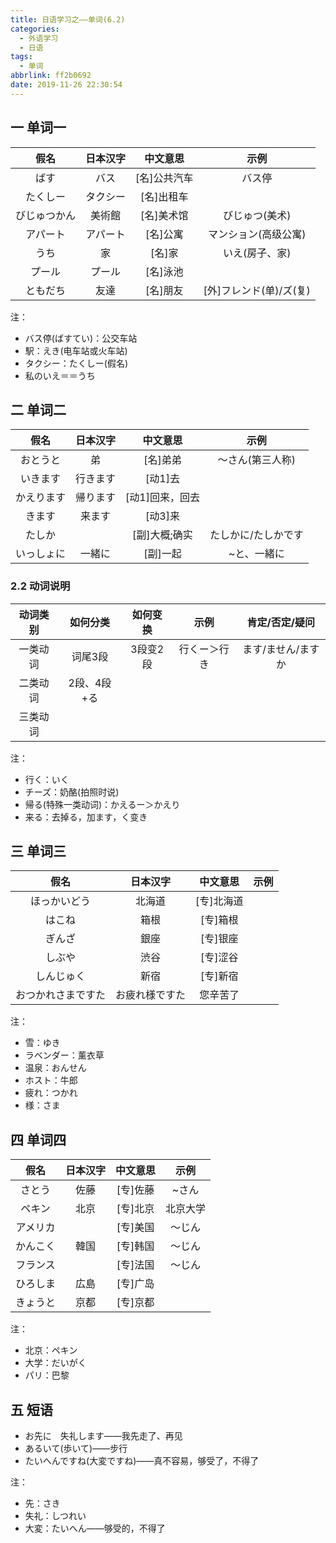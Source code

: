 ```yaml
---
title: 日语学习之——单词(6.2)
categories:
  - 外语学习
  - 日语
tags:
  - 单词
abbrlink: ff2b0692
date: 2019-11-26 22:30:54
---
```

## 一  单词一 

|     假名     | 日本汉字 |   中文意思   |          示例           |
| :----------: | :------: | :----------: | :---------------------: |
|     ばす     |   バス   | [名]公共汽车 |         バス停          |
|   たくしー   | タクシー |  [名]出租车  |                         |
| びじゅつかん |  美術館  |  [名]美术馆  |     びじゅつ(美术)      |
|   アパート   | アパート |   [名]公寓   |  マンション(高级公寓)   |
|     うち     |    家    |    [名]家    |     いえ(房子、家)      |
|    プール    |  プール  |   [名]泳池   |                         |
|   ともだち   |   友達   |   [名]朋友   | [外]フレンド(单)/ズ(复) |

<!--more-->
注：  

* バス停(ばすてい)：公交车站
* 駅：えき(电车站或火车站)
* タクシー：たくしー(假名)
* 私のいえ＝＝うち

## 二 单词二

|    假名    | 日本汉字 |    中文意思     |        示例         |
| :--------: | :------: | :-------------: | :-----------------: |
|  おとうと  |    弟    |    [名]弟弟     |  ～さん(第三人称)   |
|  いきます  | 行きます |     [动1]去     |                     |
| かえります | 帰ります | [动1]回来，回去 |                     |
|   きます   |  来ます  |     [动3]来     |                     |
|   たしか   |          |  [副]大概;确实  | たしかに/たしかです |
| いっしょに |  一緒に  |    [副]一起     |     ~と、一緒に     |

### 2.2 动词说明

| 动词类别 |  如何分类   | 如何变换 |     示例     |   肯定/否定/疑问   |
| :------: | :---------: | :------: | :----------: | :----------------: |
| 一类动词 |   词尾3段   | 3段变2段 | 行くー＞行き | ます/ません/ますか |
| 二类动词 | 2段、4段+る |          |              |                    |
| 三类动词 |             |          |              |                    |

注：  

- 行く：いく
- チーズ：奶酪(拍照时说)
- 帰る(特殊一类动词)：かえるー＞かえり
- 来る：去掉る，加ます，く变き

## 三 单词三

|        假名        |    日本汉字    |  中文意思  | 示例 |
| :----------------: | :------------: | :--------: | :--: |
|    ほっかいどう    |     北海道     | [专]北海道 |      |
|       はこね       |      箱根      |  [专]箱根  |      |
|       ぎんざ       |      銀座      |  [专]银座  |      |
|       しぶや       |      渋谷      |  [专]涩谷  |      |
|     しんじゅく     |      新宿      |  [专]新宿  |      |
| おつかれさまですた | お疲れ様ですた |  您辛苦了  |      |

注：  
* 雪：ゆき
* ラベンダー：薰衣草
* 温泉：おんせん
* ホスト：牛郎
* 疲れ：つかれ
* 様：さま

## 四 单词四

|   假名   | 日本汉字 | 中文意思 |   示例   |
| :------: | :------: | :------: | :------: |
|  さとう  |   佐藤   | [专]佐藤 |  ~さん   |
|  ペキン  |   北京   | [专]北京 | 北京大学 |
| アメリカ |          | [专]美国 |  ～じん  |
| かんこく |   韓国   | [专]韩国 |  ～じん  |
| フランス |          | [专]法国 |  ～じん  |
| ひろしま |   広島   | [专]广岛 |          |
| きょうと |   京都   | [专]京都 |          |

注：

* 北京：ペキン
* 大学：だいがく
* パリ：巴黎

## 五 短语

* お先に　失礼します——我先走了、再见
* あるいて(歩いて)——步行
* たいへんですね(大変ですね)——真不容易，够受了，不得了


注：  

* 先：さき
* 失礼：しつれい
* 大変：たいへん——够受的，不得了